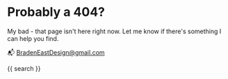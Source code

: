 # Probably a 404?

My bad - that page isn't here right now. Let me know if there's something I can help you find.

📬️ [BradenEastDesign@gmail.com](mailto:bradeneastdesign@gmail.com)

{{ search }}